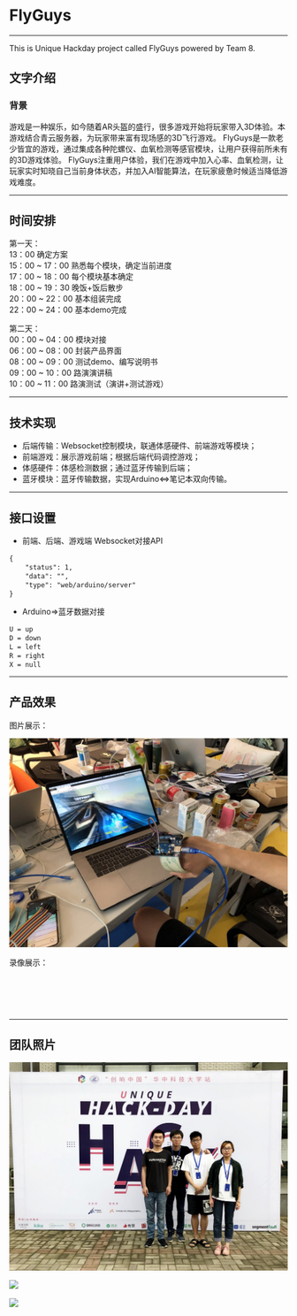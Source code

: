 # FlyGuys
---

This is Unique Hackday project called FlyGuys powered by Team 8.

## 文字介绍

### 背景
游戏是一种娱乐，如今随着AR头盔的盛行，很多游戏开始将玩家带入3D体验。本游戏结合青云服务器，为玩家带来富有现场感的3D飞行游戏。
FlyGuys是一款老少皆宜的游戏，通过集成各种陀螺仪、血氧检测等感官模块，让用户获得前所未有的3D游戏体验。
FlyGuys注重用户体验，我们在游戏中加入心率、血氧检测，让玩家实时知晓自己当前身体状态，并加入AI智能算法，在玩家疲惫时候适当降低游戏难度。

---

## 时间安排
第一天： <br>
13：00 确定方案 <br>
15：00 ~ 17：00 熟悉每个模块，确定当前进度 <br>
17：00 ~ 18：00 每个模块基本确定 <br>
18：00 ~ 19：30 晚饭+饭后散步 <br>
20：00 ~ 22：00 基本组装完成 <br>
22：00 ~ 24：00 基本demo完成 <br>

第二天： <br>
00：00 ~ 04：00 模块对接 <br>
06：00 ~ 08：00 封装产品界面 <br>
08：00 ~ 09：00 测试demo、编写说明书 <br>
09：00 ~ 10：00 路演演讲稿 <br>
10：00 ~ 11：00 路演测试（演讲+测试游戏）<br>

---

## 技术实现
* 后端传输：Websocket控制模块，联通体感硬件、前端游戏等模块；
* 前端游戏：展示游戏前端；根据后端代码调控游戏；
* 体感硬件：体感检测数据；通过蓝牙传输到后端；
* 蓝牙模块：蓝牙传输数据，实现Arduino<=>笔记本双向传输。

---

## 接口设置

- 前端、后端、游戏端 Websocket对接API
```
{
    "status": 1,
    "data": "",
    "type": "web/arduino/server"
}
```

- Arduino=>蓝牙数据对接

```
U = up
D = down
L = left
R = right
X = null
```

---
## 产品效果

图片展示：<br>

![](./images/project.jpg) <br>

录像展示：<br>
[![]()](https://static.blog.homeway.me/blog/video/Unique-Hackday-FluGuys-1.MP4)

[![]()](https://static.blog.homeway.me/blog/video/Unique-Hackday-FluGuys-2.MP4)

[![]()](https://static.blog.homeway.me/blog/video/Unique-Hackday-FluGuys-3.MP4)

---
## 团队照片
![Team](./images/team.jpg)

![](https://static.blog.homeway.me/blog/image/Unique-Hackday-FluGuys-1.JPG) <br>

![](https://static.blog.homeway.me/blog/image/Unique-Hackday-FluGuys-2.JPG) <br>
